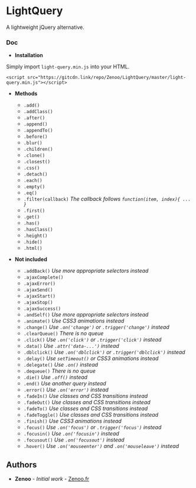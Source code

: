 # LightQuery

A lightweight jQuery alternative.

### Doc

* **Installation**

Simply import `light-query.min.js` into your HTML.
```
<script src="https://gitcdn.link/repo/Zenoo/LightQuery/master/light-query.min.js"></script>	
```

* **Methods**

  * `.add()`
  * `.addClass()`
  * `.after()`
  * `.append()`
  * `.appendTo()`
  * `.before()`
  * `.blur()`
  * `.children()`
  * `.clone()`
  * `.closest()`
  * `.css()`
  * `.detach()`
  * `.each()`
  * `.empty()`
  * `.eq()`
  * `.filter(callback)` *The callback follows `function(item, index){ ... }`*
  * `.first()`
  * `.get()`
  * `.has()`
  * `.hasClass()`
  * `.height()`
  * `.hide()`
  * `.html()`


* **Not included**

  * `.addBack()` *Use more appropriate selectors instead*
  * `.ajaxComplete()`
  * `.ajaxError()`
  * `.ajaxSend()`
  * `.ajaxStart()`
  * `.ajaxStop()`
  * `.ajaxSuccess()`
  * `.andSelf()` *Use more appropriate selectors instead*
  * `.animate()` *Use CSS3 animations instead*
  * `.change()` *Use `.on('change')` or `.trigger('change')` instead*
  * `.clearQueue()` *There is no queue*
  * `.click()` *Use `.on('click')` or `.trigger('click')` instead*
  * `.data()` *Use `.attr('data-...')` instead*
  * `.dblclick()` *Use `.on('dblclick')` or `.trigger('dblclick')` instead*
  * `.delay()` *Use `setTimeout()` or CSS3 animations instead*
  * `.delegate()` *Use `.on()` instead*
  * `.dequeue()` *There is no queue*
  * `.die()` *Use `.off()` instead*
  * `.end()` *Use another query instead*
  * `.error()` *Use `.on('error')` instead*
  * `.fadeIn()` *Use classes and CSS transitions instead*
  * `.fadeOut()` *Use classes and CSS transitions instead*
  * `.fadeTo()` *Use classes and CSS transitions instead*
  * `.fadeToggle()` *Use classes and CSS transitions instead*
  * `.finish()` *Use CSS3 animations instead*
  * `.focus()` *Use `.on('focus')` or `.trigger('focus')` instead*
  * `.focusin()` *Use `.on('focusin')` instead*
  * `.focusout()` *Use `.on('focusout')` instead*
  * `.hover()` *Use `.on('mouseenter')` and `.on('mouseleave')` instead*

## Authors

* **Zenoo** - *Initial work* - [Zenoo.fr](https://zenoo.fr)